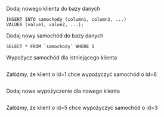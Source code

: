 Dodaj nowego klienta do bazy danych
```
INSERT INTO samochody (column1, column2, ...)
VALUES (value1, value2, ...);
```
Dodaj nowy samochód do bazy danych
```
SELECT * FROM `samochody` WHERE 1
```
Wypożycz samochód dla istniejącego klienta
```

```

Załóżmy, że klient o id=1 chce wypożyczyć samochód o id=6
```
```
Dodaj nowe wypożyczenie dla nowego klienta
```
```
Załóżmy, że klient o id=5 chce wypożyczyć samochód o id=3
```
```
